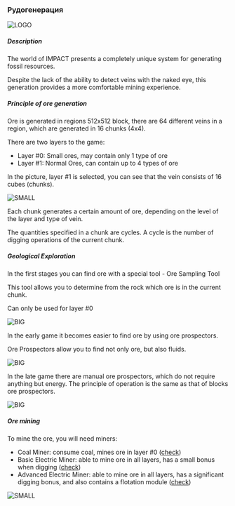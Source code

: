 ### Рудогенерация

![LOGO](https://cdn.discordapp.com/attachments/916393114166525974/928074818505560064/111.png)

##### Description

The world of IMPACT presents a completely unique system for generating fossil resources.

Despite the lack of the ability to detect veins with the naked eye, this generation provides a more comfortable mining experience.

##### Principle of ore generation

Ore is generated in regions 512x512 block, there are 64 different veins in a region, which are generated in 16 chunks (4x4).

There are two layers to the game:
- Layer #0: Small ores, may contain only 1 type of ore
- Layer #1: Normal Ores, can contain up to 4 types of ore

In the picture, layer #1 is selected, you can see that the vein consists of 16 cubes (chunks).

![SMALL](https://cdn.discordapp.com/attachments/916393114166525974/928061128100184124/unknown.png)

Each chunk generates a certain amount of ore, depending on the level of the layer and type of vein.

The quantities specified in a chunk are cycles. A cycle is the number of digging operations of the current chunk.

##### Geological Exploration

In the first stages you can find ore with a special tool - Ore Sampling Tool

This tool allows you to determine from the rock which ore is in the current chunk.

Can only be used for layer #0

![BIG](https://i.imgur.com/baAOsHM.gif)

In the early game it becomes easier to find ore by using ore prospectors.

Ore Prospectors allow you to find not only ore, but also fluids.

![BIG](https://i.imgur.com/mlj29PP.gif)

In the late game there are manual ore prospectors, which do not require anything but energy. The principle of operation is the same as that of blocks ore prospectors.

![BIG](https://i.imgur.com/dqtruf0.gif)

##### Ore mining

To mine the ore, you will need miners:
- Coal Miner: consume coal, mines ore in layer #0 ([check](/wiki/machines#coalminer))
- Basic Electric Miner: able to mine ore in all layers, has a small bonus when digging ([check](/wiki/machines#basicelectricminer))
- Advanced Electric Miner: able to mine ore in all layers, has a significant digging bonus, and also contains a flotation module ([check](/wiki/machines#advancedelectricminer))

![SMALL](https://cdn.discordapp.com/attachments/916393114166525974/928070934580068462/unknown.png)
